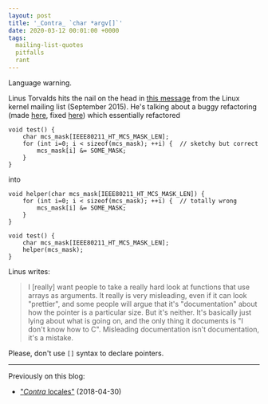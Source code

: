 ```yaml
---
layout: post
title: '_Contra_ `char *argv[]`'
date: 2020-03-12 00:01:00 +0000
tags:
  mailing-list-quotes
  pitfalls
  rant
---
```


Language warning.

Linus Torvalds hits the nail on the head in [this message](https://lkml.org/lkml/2015/9/3/428)
from the Linux kernel mailing list (September 2015). He's talking about a buggy refactoring
(made [here](https://github.com/torvalds/linux/commit/90c66bd2232ae6d3c88c1f3378e3028fded642b3#diff-ca015ca518ca849f187103fe395cee7cR620),
fixed [here](https://github.com/torvalds/linux/commit/98a1f8282b8c37378c1b947d661a58942331ca90))
which essentially refactored

    void test() {
        char mcs_mask[IEEE80211_HT_MCS_MASK_LEN];
        for (int i=0; i < sizeof(mcs_mask); ++i) {  // sketchy but correct
            mcs_mask[i] &= SOME_MASK;
        }
    }

into

    void helper(char mcs_mask[IEEE80211_HT_MCS_MASK_LEN]) {
        for (int i=0; i < sizeof(mcs_mask); ++i) {  // totally wrong
            mcs_mask[i] &= SOME_MASK;
        }
    }

    void test() {
        char mcs_mask[IEEE80211_HT_MCS_MASK_LEN];
        helper(mcs_mask);
    }

Linus writes:

> I [really] want people to take a really hard look at functions that use
> arrays as arguments. It really is very misleading, even if it can look
> "prettier", and some people will argue that it's "documentation" about
> how the pointer is a particular size. But it's neither. It's basically
> just lying about what is going on, and the only thing it documents is
> "I don't know how to C". Misleading documentation isn't documentation,
> it's a mistake.

Please, don't use `[]` syntax to declare pointers.

----

Previously on this blog:

* ["_Contra_ locales"](/blog/2018/04/30/contra-locales/) (2018-04-30)
